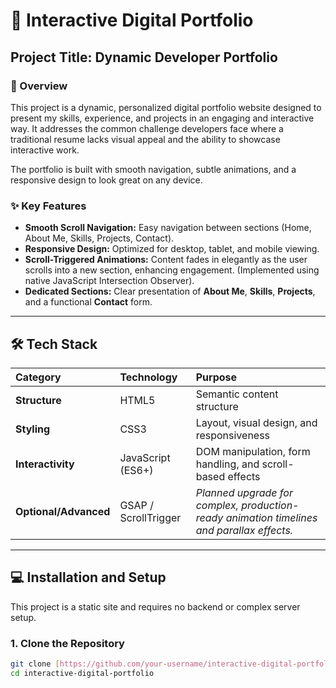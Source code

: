 # 🚀 Interactive Digital Portfolio

## Project Title: Dynamic Developer Portfolio

### 🌟 Overview
This project is a dynamic, personalized digital portfolio website designed to present my skills, experience, and projects in an engaging and interactive way. It addresses the common challenge developers face where a traditional resume lacks visual appeal and the ability to showcase interactive work.

The portfolio is built with smooth navigation, subtle animations, and a responsive design to look great on any device.

### ✨ Key Features
* **Smooth Scroll Navigation:** Easy navigation between sections (Home, About Me, Skills, Projects, Contact).
* **Responsive Design:** Optimized for desktop, tablet, and mobile viewing.
* **Scroll-Triggered Animations:** Content fades in elegantly as the user scrolls into a new section, enhancing engagement. (Implemented using native JavaScript Intersection Observer).
* **Dedicated Sections:** Clear presentation of **About Me**, **Skills**, **Projects**, and a functional **Contact** form.

---

## 🛠️ Tech Stack
| Category | Technology | Purpose |
| :--- | :--- | :--- |
| **Structure** | HTML5 | Semantic content structure |
| **Styling** | CSS3 | Layout, visual design, and responsiveness |
| **Interactivity** | JavaScript (ES6+) | DOM manipulation, form handling, and scroll-based effects |
| **Optional/Advanced** | GSAP / ScrollTrigger | *Planned upgrade for complex, production-ready animation timelines and parallax effects.* |

---

## 💻 Installation and Setup

This project is a static site and requires no backend or complex server setup.

### 1. Clone the Repository
```bash
git clone [https://github.com/your-username/interactive-digital-portfolio.git](https://manashroy2025.github.io/Digital-Portfolio/)
cd interactive-digital-portfolio
